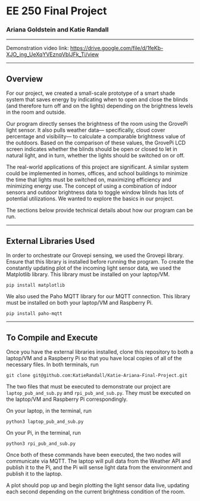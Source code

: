 # EE 250 Final Project
### Ariana Goldstein and Katie Randall

___
Demonstration video link: https://drive.google.com/file/d/1feKb-XJO_jng_UeXqYVEznqVblJFk_Ti/view
___

## **Overview**
For our project, we created a small-scale prototype of a smart shade system that saves energy by indicating when to open and close the blinds (and therefore turn off and on the lights) depending on the brightness levels in the room and outside.

Our program directly senses the brightness of the room using the GrovePi light sensor. It also pulls weather data— specifically, cloud cover percentage and visibility— to calculate a comparable brightness value of the outdoors. Based on the comparison of these values, the GrovePi LCD screen indicates whether the blinds should be open or closed to let in natural light, and in turn, whether the lights should be switched on or off.

The real-world applications of this project are significant. A similar system could be implemented in homes, offices, and school buildings to minimize the time that lights must be switched on, maximizing efficiency and minimizing energy use. The concept of using a combination of indoor sensors and outdoor brightness data to toggle window blinds has lots of potential utilizations. We wanted to explore the basics in our project.

The sections below provide technical details about how our program can be run.
___

## **External Libraries Used**
In order to orchestrate our Grovepi sensing, we used the Grovepi library. Ensure that this library is installed before running the program. To create the constantly updating plot of the incoming light sensor data, we used the Matplotlib library. This library must be installed on your laptop/VM.
```
pip install matplotlib
```

We also used the Paho MQTT library for our MQTT connection. This library must be installed on both your laptop/VM and Raspberry Pi.
```
pip install paho-mqtt
```

___

## **To Compile and Execute**
Once you have the external libraries installed, clone this repository to both a laptop/VM and a Raspberry Pi so that you have local copies of all of the necessary files. In both terminals, run
```
git clone git@github.com:KatieRandall/Katie-Ariana-Final-Project.git
```
The two files that must be executed to demonstrate our project are `laptop_pub_and_sub.py` and `rpi_pub_and_sub.py`. They must be executed on the laptop/VM and Raspberry Pi correspondingly.

On your laptop, in the terminal, run
```
python3 laptop_pub_and_sub.py
```

On your Pi, in the terminal, run
```
python3 rpi_pub_and_sub.py
```

Once both of these commands have been executed, the two nodes will communicate via MQTT. The laptop will pull data from the Weather API and publish it to the Pi, and the Pi will sense light data from the environment and publish it to the laptop. 

A plot should pop up and begin plotting the light sensor data live, updating each second depending on the current brightness condition of the room.